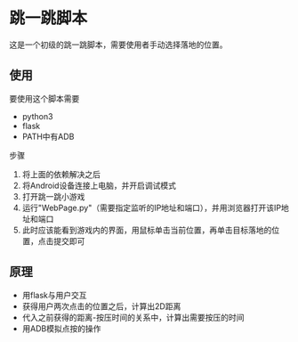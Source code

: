 # 跳一跳脚本
这是一个初级的跳一跳脚本，需要使用者手动选择落地的位置。
## 使用
要使用这个脚本需要
* python3
* flask
* PATH中有ADB

步骤
1. 将上面的依赖解决之后
2. 将Android设备连接上电脑，并开启调试模式
3. 打开跳一跳小游戏
4. 运行"WebPage.py"（需要指定监听的IP地址和端口），并用浏览器打开该IP地址和端口
5. 此时应该能看到游戏内的界面，用鼠标单击当前位置，再单击目标落地的位置，点击提交即可

## 原理
* 用flask与用户交互
* 获得用户两次点击的位置之后，计算出2D距离
* 代入之前获得的距离-按压时间的关系中，计算出需要按压的时间
* 用ADB模拟点按的操作